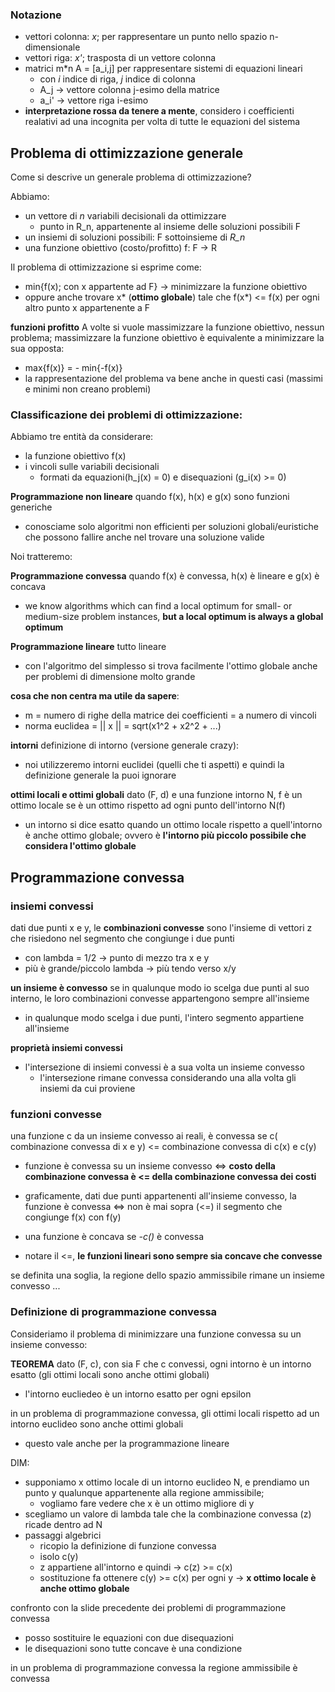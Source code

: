 ### Notazione
- vettori colonna: _x_; per rappresentare un punto nello spazio n-dimensionale
- vettori riga: _x'_; trasposta di un vettore colonna
- matrici m*n A = [a_i,j] per rappresentare sistemi di equazioni lineari
    - con _i_ indice di riga, _j_ indice di colonna
    - A_j -> vettore colonna j-esimo della matrice
    - a_i' -> vettore riga i-esimo
- **interpretazione rossa da tenere a mente**, considero i coefficienti realativi ad una incognita per volta di tutte le equazioni del sistema 

## Problema di ottimizzazione generale
Come si descrive un generale problema di ottimizzazione?

Abbiamo:
- un vettore di *n* variabili decisionali da ottimizzare
    - punto in R_n, appartenente al insieme delle soluzioni possibili F
- un insiemi di soluzioni possibili: F sottoinsieme di *R_n* 
- una funzione obiettivo (costo/profitto) f: F -> R

Il problema di ottimizzazione si esprime come:
- min{f(x); con x appartente ad F} -> minimizzare la funzione obiettivo
- oppure anche trovare x* (**ottimo globale**) tale che f(x*) <= f(x) per ogni altro punto x appartenente a F    

**funzioni profitto**
A volte si vuole massimizzare la funzione obiettivo, nessun problema; massimizzare la funzione obiettivo è equivalente a minimizzare la sua opposta:
- max{f(x)} = - min{-f(x)} 
- la rappresentazione del problema va bene anche in questi casi (massimi e minimi non creano problemi)


### Classificazione dei problemi di ottimizzazione:
Abbiamo tre entità da considerare:
- la funzione obiettivo f(x)
- i vincoli sulle variabili decisionali
    - formati da equazioni(h_j(x) = 0)  e disequazioni (g_i(x) >= 0)

**Programmazione non lineare**
quando f(x), h(x) e g(x) sono funzioni generiche
- conosciame solo algoritmi non efficienti per soluzioni globali/euristiche che possono fallire anche nel trovare una soluzione valide

Noi tratteremo:

**Programmazione convessa**
quando f(x) è convessa, h(x) è lineare e g(x) è concava 
- we know algorithms which can find a local optimum for small- or medium-size problem instances, **but a local optimum is always a global optimum**

**Programmazione lineare**
tutto lineare
- con l'algoritmo del simplesso si trova facilmente l'ottimo globale anche per problemi di dimensione molto grande




**cosa che non centra ma utile da sapere**:
- m =  numero di righe della matrice dei coefficienti = a numero di vincoli 
- norma euclidea = || x || = sqrt(x1^2 + x2^2 + ...)


**intorni**
definizione di intorno (versione generale crazy):
- noi utilizzeremo intorni euclidei (quelli che ti aspetti) e quindi la definizione generale la puoi ignorare

**ottimi locali e ottimi globali**
dato (F, d) e una funzione intorno N, f è un ottimo locale se è un ottimo rispetto ad ogni punto dell'intorno N(f)
- un intorno si dice esatto quando un ottimo locale rispetto a quell'intorno è anche ottimo globale; ovvero è **l'intorno più piccolo possibile che considera l'ottimo globale**



## Programmazione convessa

### insiemi convessi
dati due punti x e y, le **combinazioni convesse** sono l'insieme di vettori z che risiedono nel segmento che congiunge i due punti
- con lambda = 1/2 -> punto di mezzo tra x e y
- più è grande/piccolo lambda -> più tendo verso x/y

**un insieme è convesso** se in qualunque modo io scelga due punti al suo interno, le loro combinazioni convesse appartengono sempre all'insieme
- in qualunque modo scelga i due punti, l'intero segmento appartiene all'insieme

**proprietà insiemi convessi**
- l'intersezione di insiemi convessi è a sua volta un insieme convesso
    - l'intersezione rimane convessa considerando una alla volta gli insiemi da cui proviene

### funzioni convesse
una funzione c da un insieme convesso ai reali, è convessa se c( combinazione convessa di x e y) <= combinazione convessa di c(x) e c(y)
- funzione è convessa su un insieme convesso <=> **costo della combinazione convessa è <= della combinazione convessa dei costi**
- graficamente, dati due punti appartenenti all'insieme convesso, la funzione è convessa <=> non è mai sopra (<=) il segmento che congiunge f(x) con f(y) 

- una funzione è concava se *-c()* è convessa

- notare il <=, **le funzioni lineari sono sempre sia concave che convesse**


se definita una soglia, la regione dello spazio ammissibile rimane un insieme convesso ...




### Definizione di programmazione convessa
Consideriamo il problema di minimizzare una funzione convessa su un insieme convesso:

**TEOREMA**
dato (F, c), con sia F che c convessi, ogni intorno è un intorno esatto (gli ottimi locali sono anche ottimi globali)
- l'intorno eucliedeo è un intorno esatto per ogni epsilon

in un problema di programmazione convessa, gli ottimi locali rispetto ad un intorno euclideo sono anche ottimi globali
- questo vale anche per la programmazione lineare


DIM:
- supponiamo x ottimo locale di un intorno euclideo N, e prendiamo un punto y qualunque appartenente alla regione ammissibile;
    - vogliamo fare vedere che x è un ottimo migliore di y
- scegliamo un valore di lambda tale che la combinazione convessa (z) ricade dentro ad N
- passaggi algebrici
    - ricopio la definizione di funzione convessa
    - isolo c(y)
    - z appartiene all'intorno e quindi -> c(z) >= c(x)
    - sostituzione fa ottenere c(y) >= c(x) per ogni y -> **x ottimo locale è anche ottimo globale**

confronto con la slide precedente dei problemi di programmazione convessa
- posso sostituire le equazioni con due disequazioni
- le disequazioni sono tutte concave è una condizione

in un problema di programmazione convessa la regione ammissibile è convessa